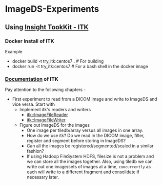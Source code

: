 # ImageDS-Experiments

## Using [Insight TookKit - ITK](https://www.itk.org/)

### Docker Install of ITK
Example 
* docker build -t try_itk:centos7 . # For building
* docker run -it try_itk:centos7 # For a bash shell in the docker image

### [Documentation](https://itk.org/ITKSoftwareGuide/html/Book2/ITKSoftwareGuide-Book2ch1.html) of ITK 
Pay attention to the following chapters -
* First experiment to read from a DICOM image and write to ImageDS and vice versa. Start with
  * Implement itk's readers and writers
    * [itk::ImageFileReader](https://www.itk.org/Doxygen/html/classitk_1_1ImageFileReader.html)
    * [itk::ImageFileWriter](https://www.itk.org/Doxygen/html/classitk_1_1ImageFileWriter.html)
  * Figure out ImageDS for the images
    * One image per tiledb/array versus all images in one array.
    * How do we use itk? Do we read in the DICOM image, filter, register and segment before storing in ImageDS?
    * Can all the images be registered/segmented/scaled in a similar fashion?
    * If using Hadoop FileSystem HDFS, filesize is not a problem and we can store all the images together. Also, using tiledb we can write out one image/sets of images at a time, `concurrently` as each will write to a different fragment and consolidate if necessary later.

